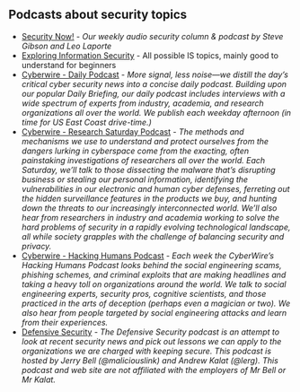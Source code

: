 ## Podcasts about security topics

- [Security Now!](https://www.grc.com/securitynow.htm) - *Our weekly audio security column & podcast by Steve Gibson and Leo Laporte*
- [Exploring Information Security](http://www.timothydeblock.com/eis/) - All possible IS topics, mainly good to understand for beginners
- [Cyberwire - Daily Podcast](https://thecyberwire.com/podcasts/daily-podcast.html) - *More signal, less noise—we distill the day’s critical cyber security news into a concise daily podcast. Building upon our popular Daily Briefing, our daily podcast includes interviews with a wide spectrum of experts from industry, academia, and research organizations all over the world. We publish each weekday afternoon (in time for US East Coast drive-time.)*
- [Cyberwire - Research Saturday Podcast](https://thecyberwire.com/podcasts/research-saturday.html) - *The methods and mechanisms we use to understand and protect ourselves from the dangers lurking in cyberspace come from the exacting, often painstaking investigations of researchers all over the world. Each Saturday, we’ll talk to those dissecting the malware that’s disrupting business or stealing our personal information, identifying the vulnerabilities in our electronic and human cyber defenses, ferreting out the hidden surveillance features in the products we buy, and hunting down the threats to our increasingly interconnected world. We’ll also hear from researchers in industry and academia working to solve the hard problems of security in a rapidly evolving technological landscape, all while society grapples with the challenge of balancing security and privacy.*
- [Cyberwire - Hacking Humans Podcast](https://thecyberwire.com/podcasts/hacking-humans.html) - *Each week the CyberWire’s Hacking Humans Podcast looks behind the social engineering scams, phishing schemes, and criminal exploits that are making headlines and taking a heavy toll on organizations around the world. We talk to social engineering experts, security pros, cognitive scientists, and those practiced in the arts of deception (perhaps even a magician or two). We also hear from people targeted by social engineering attacks and learn from their experiences.*
- [Defensive Security](https://defensivesecurity.org) - *The Defensive Security podcast is an attempt to look at recent security news and pick out lessons we can apply to the organizations we are charged with keeping secure. This podcast is hosted by Jerry Bell (@maliciouslink) and Andrew Kalat (@lerg). This podcast and web site are not affiliated with the employers of Mr Bell or Mr Kalat.*
